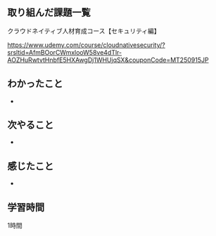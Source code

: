 ## 取り組んだ課題一覧
クラウドネイティブ人材育成コース【セキュリティ編】

https://www.udemy.com/course/cloudnativesecurity/?srsltid=AfmBOorCWmxlooW58ve4dTlr-AOZHuRwtvtHnbfE5HXAwgDj1WHUjqSX&couponCode=MT250915JP

## わかったこと
- 

## 次やること
- 

## 感じたこと
- 

## 学習時間
1時間